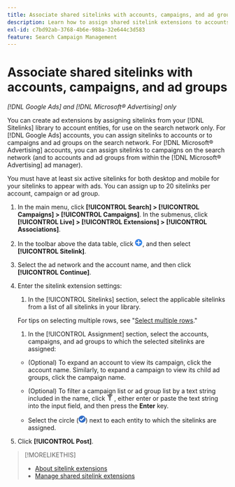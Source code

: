 ```yaml
---
title: Associate shared sitelinks with accounts, campaigns, and ad groups
description: Learn how to assign shared sitelink extensions to accounts, campaigns, and ad groups.
exl-id: c7bd92ab-3768-4b6e-988a-32e644c3d583
feature: Search Campaign Management
---
```

# Associate shared sitelinks with accounts, campaigns, and ad groups 

*[!DNL Google Ads] and [!DNL Microsoft® Advertising] only*

You can create ad extensions by assigning sitelinks from your [!DNL Sitelinks] library to account entities, for use on the search network only. For [!DNL Google Ads] accounts, you can assign sitelinks to accounts or to campaigns and ad groups on the search network. For [!DNL Microsoft® Advertising] accounts, you can assign sitelinks to campaigns on the search network (and to accounts and ad groups from within the [!DNL Microsoft® Advertising] ad manager).

You must have at least six active sitelinks for both desktop and mobile for your sitelinks to appear with ads. You can assign up to 20 sitelinks per account, campaign or ad group.

1. In the main menu, click **[!UICONTROL Search] > [!UICONTROL Campaigns] > [!UICONTROL Campaigns]**. In the submenus, click **[!UICONTROL Live] > [!UICONTROL Extensions] > [!UICONTROL Associations]**.

1. In the toolbar above the data table, click ![Create](/help/search-social-commerce/assets/add.png "Create"), and then select **[!UICONTROL Sitelink]**.

1. Select the ad network and the account name, and then click **[!UICONTROL Continue]**.

1. Enter the sitelink extension settings:
   
   1. In the [!UICONTROL Sitelinks] section, select the applicable sitelinks from a list of all sitelinks in your library.

     For tips on selecting multiple rows, see "[Select multiple rows](/help/search-social-commerce/common-tasks/navigation-editing-selection/multiple-rows-select.md)."

   1. In the [!UICONTROL Assignment] section, select the accounts, campaigns, and ad groups to which the selected sitelinks are assigned:

     * (Optional) To expand an account to view its campaign, click the account name. Similarly, to expand a campaign to view its child ad groups, click the campaign name.

     * (Optional) To filter a campaign list or ad group list by a text string included in the name, click ![Filter](/help/search-social-commerce/assets/filter.png "Filter") , either enter or paste the text string into the input field, and then press the **Enter** key.

     * Select the circle (![Select](/help/search-social-commerce/assets/include.png "Select")) next to each entity to which the sitelinks are assigned.

1. Click **[!UICONTROL Post]**.

>[!MORELIKETHIS]
>
>* [About sitelink extensions](sitelink-extension-about.md)
>* [Manage shared sitelink extensions](sitelink-extension-manage.md)
